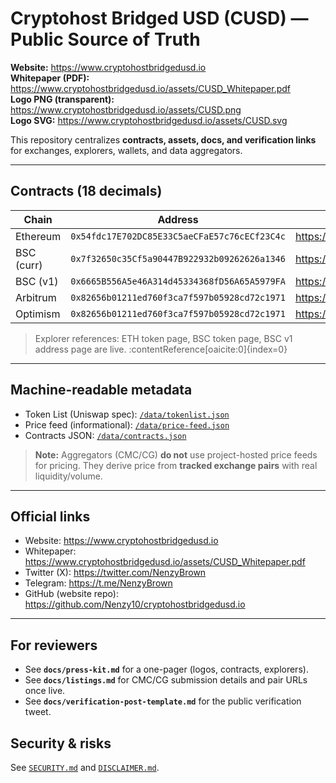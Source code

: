 # Cryptohost Bridged USD (CUSD) — Public Source of Truth

**Website:** https://www.cryptohostbridgedusd.io  
**Whitepaper (PDF):** https://www.cryptohostbridgedusd.io/assets/CUSD_Whitepaper.pdf  
**Logo PNG (transparent):** https://www.cryptohostbridgedusd.io/assets/CUSD.png  
**Logo SVG:** https://www.cryptohostbridgedusd.io/assets/CUSD.svg

This repository centralizes **contracts, assets, docs, and verification links** for exchanges, explorers, wallets, and data aggregators.

---

## Contracts (18 decimals)

| Chain      | Address                                                                 | Explorer                                                                 |
|----------- |-------------------------------------------------------------------------|---------------------------------------------------------------------------|
| Ethereum   | `0x54fdc17E702DC85E33C5aeCFaE57c76cECf23C4c`                           | https://etherscan.io/token/0x54fdc17E702DC85E33C5aeCFaE57c76cECf23C4c    |
| BSC (curr) | `0x7f32650c35Cf5a90447B922932b09262626a1346`                           | https://bscscan.com/token/0x7f32650c35cf5a90447b922932b09262626a1346     |
| BSC (v1)   | `0x6665B556A5e46A314d45334368fD56A65A5979FA`                           | https://bscscan.com/address/0x6665B556A5e46A314d45334368fD56A65A5979FA   |
| Arbitrum   | `0x82656b01211ed760f3ca7f597b05928cd72c1971`                           | https://arbiscan.io/address/0x82656b01211ed760f3ca7f597b05928cd72c1971   |
| Optimism   | `0x82656b01211ed760f3ca7f597b05928cd72c1971`                           | https://optimistic.etherscan.io/ (search by address)                      |

> Explorer references: ETH token page, BSC token page, BSC v1 address page are live. :contentReference[oaicite:0]{index=0}

---

## Machine-readable metadata

- Token List (Uniswap spec): [`/data/tokenlist.json`](./data/tokenlist.json)  
- Price feed (informational): [`/data/price-feed.json`](./data/price-feed.json)  
- Contracts JSON: [`/data/contracts.json`](./data/contracts.json)

> **Note:** Aggregators (CMC/CG) **do not** use project-hosted price feeds for pricing. They derive price from **tracked exchange pairs** with real liquidity/volume.

---

## Official links
- Website: https://www.cryptohostbridgedusd.io
- Whitepaper: https://www.cryptohostbridgedusd.io/assets/CUSD_Whitepaper.pdf
- Twitter (X): https://twitter.com/NenzyBrown
- Telegram: https://t.me/NenzyBrown
- GitHub (website repo): https://github.com/Nenzy10/cryptohostbridgedusd.io

---

## For reviewers
- See **`docs/press-kit.md`** for a one-pager (logos, contracts, explorers).  
- See **`docs/listings.md`** for CMC/CG submission details and pair URLs once live.  
- See **`docs/verification-post-template.md`** for the public verification tweet.

## Security & risks
See [`SECURITY.md`](./SECURITY.md) and [`DISCLAIMER.md`](./DISCLAIMER.md).
